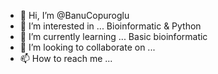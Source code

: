 - 👋 Hi, I’m @BanuCopuroglu
- 👀 I’m interested in ... Bioinformatic & Python
- 🌱 I’m currently learning ... Basic bioinformatic 
- 💞️ I’m looking to collaborate on ...
- 📫 How to reach me ...

<!---
BanuCopuroglu/BanuCopuroglu is a ✨ special ✨ repository because its `README.md` (this file) appears on your GitHub profile.
You can click the Preview link to take a look at your changes.
--->

